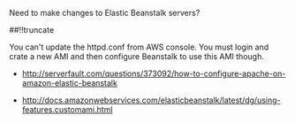 Need to make changes to Elastic Beanstalk servers?

[meta:author]: <> (Jonas Colmsjo)
[meta:title]: <> (Customized elastic beanstalk)
[meta:date]: <> (2012-08-10)
[meta:nested:key]: <> (Metadata value)

##!!truncate


You can't update the httpd.conf from AWS console. You must login and crate a new AMI and then configure Beanstalk to use this AMI though.

* http://serverfault.com/questions/373092/how-to-configure-apache-on-amazon-elastic-beanstalk

* http://docs.amazonwebservices.com/elasticbeanstalk/latest/dg/using-features.customami.html

